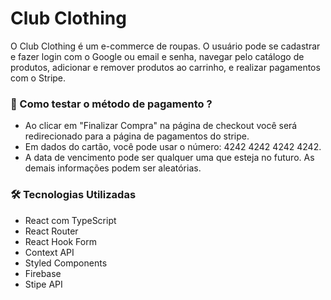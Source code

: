 # Club Clothing

O Club Clothing é um e-commerce de roupas. O usuário pode se cadastrar e fazer login com o Google ou email e senha, navegar pelo catálogo de produtos, adicionar e remover produtos ao carrinho, e realizar pagamentos com o Stripe.

<h3>🤔 Como testar o método de pagamento ?</h3>
<ul>
    <li>Ao clicar em "Finalizar Compra" na página de checkout você será redirecionado para a página de pagamentos do stripe.</li>
    <li>Em dados do cartão, você pode usar o número: 4242 4242 4242 4242.</li>
    <li>A data de vencimento pode ser qualquer uma que esteja no futuro. As demais informações podem ser aleatórias.</li>
</ul>


<h3>🛠️ Tecnologias Utilizadas</h3>
<ul>
    <li>React com TypeScript</li>
    <li>React Router</li>
    <li>React Hook Form</li>
    <li>Context API</li>
    <li>Styled Components</li>
    <li>Firebase</li>
    <li>Stipe API</li>
</ul>

